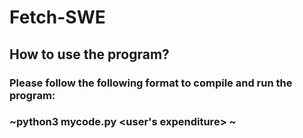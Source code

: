 # Fetch-SWE
## How to use the program?
### Please follow the following format to compile and run the program:
### ~python3 mycode.py <user's expenditure> <csv file>~
